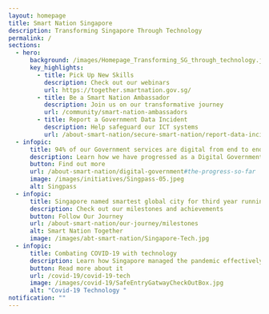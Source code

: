 ```yaml
---
layout: homepage
title: Smart Nation Singapore
description: Transforming Singapore Through Technology
permalink: /
sections:
  - hero:
      background: /images/Homepage_Transforming_SG_through_technology.jpg
      key_highlights:
        - title: Pick Up New Skills
          description: Check out our webinars
          url: https://together.smartnation.gov.sg/
        - title: Be a Smart Nation Ambassador
          description: Join us on our transformative journey
          url: /community/smart-nation-ambassadors
        - title: Report a Government Data Incident
          description: Help safeguard our ICT systems
          url: /about-smart-nation/secure-smart-nation/report-data-incident
  - infopic:
      title: 94% of our Government services are digital from end to end
      description: Learn how we have progressed as a Digital Government
      button: Find out more
      url: /about-smart-nation/digital-government#the-progress-so-far
      image: /images/initiatives/Singpass-05.jpeg
      alt: Singpass
  - infopic:
      title: Singapore named smartest global city for third year running
      description: Check out our milestones and achievements
      button: Follow Our Journey
      url: /about-smart-nation/our-journey/milestones
      alt: Smart Nation Together
      image: /images/abt-smart-nation/Singapore-Tech.jpg
  - infopic:
      title: Combating COVID-19 with technology
      description: Learn how Singapore managed the pandemic effectively with technology
      button: Read more about it
      url: /covid-19/covid-19-tech
      image: /images/covid-19/SafeEntryGatwayCheckOutBox.jpg
      alt: "Covid-19 Technology "
notification: ""
---
```

